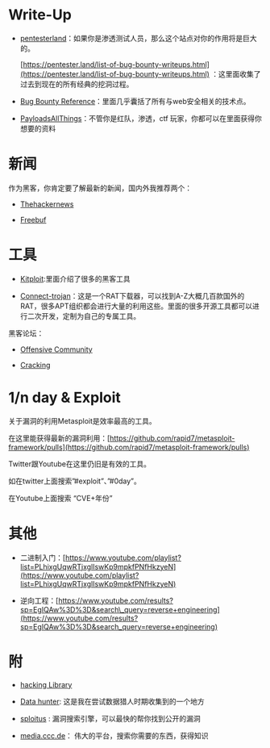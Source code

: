 # Write-Up

* [pentesterland](https://pentester.land/)：如果你是渗透测试人员，那么这个站点对你的作用将是巨大的。

  [https://pentester.land/list-of-bug-bounty-writeups.html](https://pentester.land/list-of-bug-bounty-writeups.html) ：这里面收集了过去到现在的所有经典的挖洞过程。

* [Bug Bounty Reference](https://github.com/ngalongc/bug-bounty-reference)：里面几乎囊括了所有与web安全相关的技术点。

* [PayloadsAllThings](https://github.com/swisskyrepo/PayloadsAllTheThings)：不管你是红队，渗透，ctf 玩家，你都可以在里面获得你想要的资料

# 新闻

作为黑客，你肯定要了解最新的新闻，国内外我推荐两个：

* [Thehackernews](https://thehackernews.com/)

* [Freebuf](https://www.freebuf.com/)

# 工具

* [Kitploit](https://www.kitploit.com/):里面介绍了很多的黑客工具

* [Connect-trojan](http://www.connect-trojan.net/)：这是一个RAT下载器，可以找到A-Z大概几百款国外的RAT，很多APT组织都会进行大量的利用这些。里面的很多开源工具都可以进行二次开发，定制为自己的专属工具。

黑客论坛：

* [Offensive Community](http://offensivecommunity.net/)

* [Cracking](https://cracking.org/forums/cracking-tools.16/)

# 1/n day & Exploit

关于漏洞的利用Metasploit是效率最高的工具。

在这里能获得最新的漏洞利用：[https://github.com/rapid7/metasploit-framework/pulls](https://github.com/rapid7/metasploit-framework/pulls)

Twitter跟Youtube在这里仍旧是有效的工具。

如在twitter上面搜索”\#exploit”、”\#0day”。

在Youtube上面搜索 “CVE+年份”

# 其他

* 二进制入门：[https://www.youtube.com/playlist?list=PLhixgUqwRTjxglIswKp9mpkfPNfHkzyeN](https://www.youtube.com/playlist?list=PLhixgUqwRTjxglIswKp9mpkfPNfHkzyeN)

* 逆向工程：[https://www.youtube.com/results?sp=EgIQAw%3D%3D&search\_query=reverse+engineering](https://www.youtube.com/results?sp=EgIQAw%3D%3D&search_query=reverse+engineering)

# 附

* [hacking Library](https://github.com/MyselfExplorer)

* [Data hunter](https://cdn.databases.today/): 这是我在尝试数据猎人时期收集到的一个地方

* [sploitus](https://sploitus.com/) : 漏洞搜索引擎，可以最快的帮你找到公开的漏洞

* [media.ccc.de](https://media.ccc.de/)： 伟大的平台，搜索你需要的东西，获得知识



